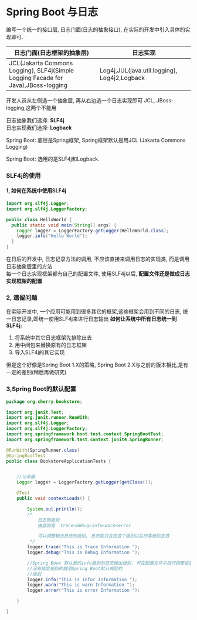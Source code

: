 # Spring Boot 与日志

编写一个统一的接口层, 日志门面(日志的抽象接口), 在实际的开发中引入具体的实现即可.


日志门面(日志框架的抽象层) | 日志实现
---------------------- | --------------------------
JCL(Jakarta Commons Logging), SLF4j(Simple Logging Facade for Java),JBoss-logging | Log4j,JUL(java.util.logging), Log4j2,Logback



开发人员从左侧选一个抽象层, 再从右边选一个日志实现即可
JCL, JBoss-logging,这两个不能用

日志抽象我们选择: **SLF4j** <br>
日志实现我们选择: **Logback**


Spring Boot: 底层是Spring框架, Spring框架默认是用JCL (Jakarta Commons Logging) <br>

Spring Boot: 选用的是SLF4j和Logback.

### SLF4j的使用
#### 1, 如何在系统中使用SLF4j
```java
import org.slf4j.Logger;
import org.slf4j.LoggerFactory;

public class HelloWorld {
  public static void main(String[] args) {
    Logger logger = LoggerFactory.getLogger(HelloWorld.class);
    logger.info("Hello World");
  }
}
```
在日后的开发中, 日志记录方法的调用, 不应该直接来调用日志的实现类, 而是调用日志抽象层里的方法<br>
每一个日志实现框架都有自己的配置文件, 使用SLF4j以后, **配置文件还是做成日志实现框架的配置**


### 2, 遗留问题
在实际开发中, 一个应用可能用到很多其它的框架,这些框架会用到不同的日志, 统一日志记录,即统一使用SLF4j来进行日志输出
**如何让系统中所有日志统一到SLF4j:** <br>
1. 将系统中其它日志框架先排除出去 <br>
2. 用中间包来替换原有的日志框架 <br>
3. 导入SLF4j的其它实现

但是这个好像是Spring Boot 1.X的策略, Spring Boot 2.X与之前的版本相比,是有一定的差别(稍后再做研究)


### 3,Spring Boot的默认配置
```java
package org.cherry.bookstore;

import org.junit.Test;
import org.junit.runner.RunWith;
import org.slf4j.Logger;
import org.slf4j.LoggerFactory;
import org.springframework.boot.test.context.SpringBootTest;
import org.springframework.test.context.junit4.SpringRunner;

@RunWith(SpringRunner.class)
@SpringBootTest
public class BookstoreApplicationTests {


	//记录器
	Logger logger = LoggerFactory.getLogger(getClass());

	@Test
	public void contextLoads() {

		System.out.println();
		/*
			日志的级别
			由底到高  trace<debug<info<warn<error

			可以调整输出日志的级别, 日志就只会在这个级别以后的高级别生效
		 */
		logger.trace("This is Trace Information ");
		logger.debug("This is Debug Information ");

		//Spring Boot 默认是的info级别的日志输出级别, 可在配置文件中进行调整设置,
		//没有指定级别的就用Spring Boot默认规定的
		//级别
		logger.info("This is infor Information ");
		logger.warn("This is warn Information ");
		logger.error("This is error Information ");

	}

}
```